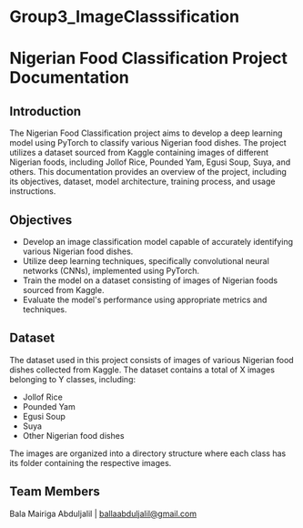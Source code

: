# Group3_ImageClasssification

# Nigerian Food Classification Project Documentation

## Introduction
The Nigerian Food Classification project aims to develop a deep learning model using PyTorch to classify various Nigerian food dishes. The project utilizes a dataset sourced from Kaggle containing images of different Nigerian foods, including Jollof Rice, Pounded Yam, Egusi Soup, Suya, and others. This documentation provides an overview of the project, including its objectives, dataset, model architecture, training process, and usage instructions.

## Objectives
- Develop an image classification model capable of accurately identifying various Nigerian food dishes.
- Utilize deep learning techniques, specifically convolutional neural networks (CNNs), implemented using PyTorch.
- Train the model on a dataset consisting of images of Nigerian foods sourced from Kaggle.
- Evaluate the model's performance using appropriate metrics and techniques.

## Dataset
The dataset used in this project consists of images of various Nigerian food dishes collected from Kaggle. The dataset contains a total of X images belonging to Y classes, including:
- Jollof Rice
- Pounded Yam
- Egusi Soup
- Suya
- Other Nigerian food dishes

The images are organized into a directory structure where each class has its folder containing the respective images.

## Team Members
 Bala Mairiga Abduljalil | ballaabduljalil@gmail.com 
<!--## Model Architecture
The image classification model is based on a convolutional neural network architecture implemented using PyTorch. The model architecture consists of the following components:
- Input Layer: Accepts input images of size (3, 224, 224) corresponding to RGB images resized to 224x224 pixels.
- Pre-trained CNN Backbone: Utilizes a pre-trained CNN backbone (e.g., ResNet, VGG, etc.) to extract features from input images.
- Fully Connected Layers: Additional fully connected layers are added to the model for classification purposes.
- Output Layer: Produces output probabilities for each class using softmax activation.

## Training Process
The training process involves the following steps:
1. Data Loading: Load the dataset using PyTorch's DataLoader, applying necessary data augmentation and preprocessing techniques.
2. Model Initialization: Initialize the CNN model architecture, optionally loading pre-trained weights.
3. Model Training: Train the model on the training dataset using techniques such as mini-batch gradient descent and backpropagation.
4. Model Evaluation: Evaluate the trained model's performance on the validation dataset, monitoring metrics such as accuracy, precision, recall, and F1 score.
5. Model Fine-tuning: Fine-tune the model as necessary based on performance evaluation results, adjusting hyperparameters and architecture if needed.
6. Model Saving: Save the trained model weights for future use and deployment.

## Usage
To use the Nigerian Food Classification model, follow these steps:
1. Clone the project repository from GitHub or download the project files locally.
2. Ensure that PyTorch and other dependencies are installed on your system.
3. Preprocess and organize your Nigerian food dataset into the required directory structure.
4. Train the model using the provided training script or notebook, specifying the dataset path, hyperparameters, and other configurations.
5. Evaluate the trained model's performance using the evaluation script or notebook, providing the path to the validation dataset.
6. Fine-tune the model based on performance evaluation results, adjusting hyperparameters and architecture if necessary.
7. Once satisfied with the model's performance, deploy it for inference on new images of Nigerian food dishes.

<!---## Conclusion
The Nigerian Food Classification project demonstrates the application of deep learning techniques using PyTorch for image classification tasks. By leveraging a dataset of Nigerian food images sourced from Kaggle, the project aims to develop an accurate and robust model capable of identifying various Nigerian food dishes. The provided documentation outlines the project's objectives, dataset, model architecture, training process, and usage instructions, enabling users to replicate and extend the work for their applications.
